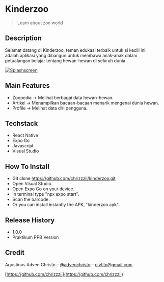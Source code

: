 # Kinderzoo

> Learn about zoo world

## Description
Selamat datang di Kinderzoo, teman edukasi terbaik untuk si kecil! ini adalah aplikasi yang dibangun untuk membawa anak-anak dalam petualangan belajar tentang hewan-hewan di seluruh dunia.

<a href="https://ibb.co/b5k6QfF"><img src="https://i.ibb.co/qYvD7ZC/Splashscreen.jpg" alt="Splashscreen" border="0"></a>

## Main Features

- Zoopedia -> Melihat berbagai data hewan-hewan.
- Artikel ->  Menampilkan bacaan-bacaan menarik mengenai dunia hewan.
- Profile ->  Melihat data diri pengguna.

## Techstack

- React Native
- Expo Go
- Javascript
- Visual Studio

## How To Install

- Git clone https://github.com/chrizzzii/kinderzoo.git
- Open Visual Studio.
- Open Expo Go on your device.
- In terminal type "npx expo start".
- Scan the barcode.
- Or you can install instantly the APK, "kinderzoo.apk".

## Release History

- 1.0.0
- Praktikum PPB Version
  
## Credit

Agustinus Adven Christo – [@advenchristo](https://www.instagram.com/advenchristo/) – clvtito@gmail.com

[https://github.com/chrizzzii](https://github.com/chrizzzii)  
